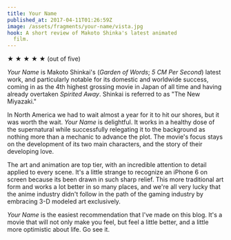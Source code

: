 ```yaml
---
title: Your Name
published_at: 2017-04-11T01:26:59Z
image: /assets/fragments/your-name/vista.jpg
hook: A short review of Makoto Shinka's latest animated
  film.
---
```


★ ★ ★ ★ ★ (out of five)

_Your Name_ is Makoto Shinkai's (_Garden of Words_; _5 CM
Per Second_) latest work, and particularly notable for its
domestic and worldwide success, coming in as the 4th highest
grossing movie in Japan of all time and having already
overtaken _Spirited Away_. Shinkai is referred to as "The
New Miyazaki."

In North America we had to wait almost a year for it to hit
our shores, but it was worth the wait. _Your Name_ is
delightful. It works in a healthy dose of the supernatural
while successfully relegating it to the background as
nothing more than a mechanic to advance the plot. The
movie's focus stays on the development of its two main
characters, and the story of their developing love.

The art and animation are top tier, with an incredible
attention to detail applied to every scene. It's a little
strange to recognize an iPhone 6 on screen because its
been drawn in such sharp relief. This more traditional art
form and works a lot better in so many places, and we're
all very lucky that the anime industry didn't follow in the
path of the gaming industry by embracing 3-D modeled art
exclusively.

_Your Name_ is the easiest recommendation that I've made on
this blog. It's a movie that will not only make you feel,
but feel a little better, and a little more optimistic about
life. Go see it.
